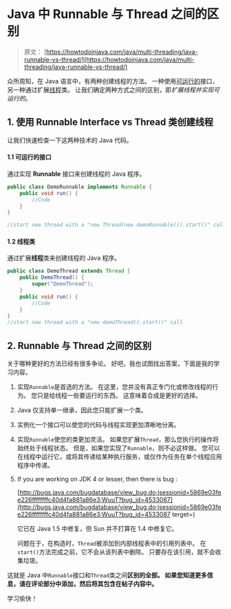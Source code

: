 # Java 中 Runnable 与 Thread 之间的区别

> 原文： [https://howtodoinjava.com/java/multi-threading/java-runnable-vs-thread/](https://howtodoinjava.com/java/multi-threading/java-runnable-vs-thread/)

众所周知，在 Java 语言中，有两种创建线程的方法。 一种使用[可运行的](https://docs.oracle.com/javase/8/docs/api/java/lang/Runnable.html)接口，另一种通过扩展[线程](https://docs.oracle.com/javase/8/docs/api/java/lang/Thread.html)类。 让我们确定两种方式之间的区别，即*扩展线程并实现可运行的*。

## 1\. 使用 Runnable Interface vs Thread 类创建线程

让我们快速检查一下这两种技术的 Java 代码。

#### 1.1 可运行的接口

通过实现 **Runnable** 接口来创建线程的 Java 程序。

```java
public class DemoRunnable implements Runnable {
    public void run() {
    	//Code
    }
}

//start new thread with a "new Thread(new demoRunnable()).start()" call

```

#### 1.2 线程类

通过扩展**线程**类来创建线程的 Java 程序。

```java
public class DemoThread extends Thread {
    public DemoThread() {
    	super("DemoThread");
    }
    public void run() {
    	//Code
    }
}
//start new thread with a "new demoThread().start()" call

```

## 2\. Runnable 与 Thread 之间的区别

关于哪种更好的方法已经有很多争论。 好吧，我也试图找出答案，下面是我的学习内容。

1.  实现`Runnable`是首选的方法。 在这里，您并没有真正专门化或修改线程的行为。 您只是给线程一些要运行的东西。 这意味着合成是更好的选择。
2.  Java 仅支持单一继承，因此您只能扩展一个类。
3.  实例化一个接口可以使您的代码与线程实现更加清晰地分离。
4.  实现`Runnable`使您的类更加灵活。 如果您扩展`Thread`，那么您执行的操作将始终处于线程状态。 但是，如果您实现了`Runnable`，则不必这样做。 您可以在线程中运行它，或将其传递给某种执行服务，或仅作为任务在单个线程应用程序中传递。
5.  If you are working on JDK 4 or lesser, then there is bug :

    [http://bugs.java.com/bugdatabase/view_bug.do;jsessionid=5869e03fee226ffffffffc40d4fa881a86e3:WuuT?bug_id=4533087](http://bugs.java.com/bugdatabase/view_bug.do;jsessionid=5869e03fee226ffffffffc40d4fa881a86e3:WuuT?bug_id=4533087 terget=)

    它已在 Java 1.5 中修复，但 Sun 并不打算在 1.4 中修复它。

    问题在于，在构造时，`Thread`被添加到内部线程表中的引用列表中。 在`start()`方法完成之前，它不会从该列表中删除。 只要存在该引用，就不会收集垃圾。

这就是 Java 中`Runnable`接口和`Thread`类之间**区别的全部。 如果您知道更多信息，请在评论部分中添加，然后将其包含在帖子内容中。**

学习愉快！